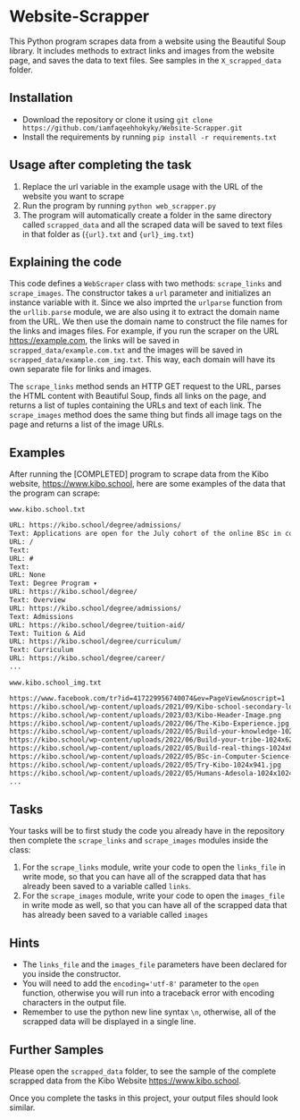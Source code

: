 # Website-Scrapper

This Python program scrapes data from a website using the Beautiful Soup library. It includes methods to extract links and images from the website page, and saves the data to text files. See samples in the `X_scrapped_data` folder.

## Installation

- Download the repository or clone it using `git clone https://github.com/iamfaqeehhokyky/Website-Scrapper.git`
- Install the requirements by running `pip install -r requirements.txt`

## Usage after completing the task

1. Replace the url variable in the example usage with the URL of the website you want to scrape
2. Run the program by running `python web_scrapper.py`
3. The program will automatically create a folder in the same directory called `scrapped_data` and all the scraped data will be saved to text files in that folder as (`{url}.txt` and `{url}_img.txt`)

## Explaining the code

This code defines a `WebScraper` class with two methods: `scrape_links` and `scrape_images`. The constructor takes a `url` parameter and initializes an instance variable with it. Since we also imprted the `urlparse` function from the `urllib.parse` module, we are also using it to extract the domain name from the URL. We then use the domain name to construct the file names for the links and images files. For example, if you run the scraper on the URL https://example.com, the links will be saved in `scrapped_data/example.com.txt` and the images will be saved in `scrapped_data/example.com_img.txt`. This way, each domain will have its own separate file for links and images.

The `scrape_links` method sends an HTTP GET request to the URL, parses the HTML content with Beautiful Soup, finds all links on the page, and returns a list of tuples containing the URLs and text of each link. The `scrape_images` method does the same thing but finds all image tags on the page and returns a list of the image URLs.

## Examples

After running the [COMPLETED] program to scrape data from the Kibo website, https://www.kibo.school, here are some examples of the data that the program can scrape:

`www.kibo.school.txt`

```txt
URL: https://kibo.school/degree/admissions/
Text: Applications are open for the July cohort of the online BSc in computer science. Learn more and apply!
URL: /
Text:
URL: #
Text:
URL: None
Text: Degree Program ▾
URL: https://kibo.school/degree/
Text: Overview
URL: https://kibo.school/degree/admissions/
Text: Admissions
URL: https://kibo.school/degree/tuition-aid/
Text: Tuition & Aid
URL: https://kibo.school/degree/curriculum/
Text: Curriculum
URL: https://kibo.school/degree/career/
...
```

`www.kibo.school_img.txt`

```txt
https://www.facebook.com/tr?id=417229956740074&ev=PageView&noscript=1
https://kibo.school/wp-content/uploads/2021/09/Kibo-school-secondary-logo.svg
https://kibo.school/wp-content/uploads/2023/03/Kibo-Header-Image.png
https://kibo.school/wp-content/uploads/2022/06/The-Kibo-Experience.jpg
https://kibo.school/wp-content/uploads/2022/05/Build-your-knowledge-1024x619.jpg
https://kibo.school/wp-content/uploads/2022/06/Build-your-tribe-1024x625.jpg
https://kibo.school/wp-content/uploads/2022/05/Build-real-things-1024x617.jpg
https://kibo.school/wp-content/uploads/2022/05/BSc-in-Computer-Science-1-1024x688.jpg
https://kibo.school/wp-content/uploads/2022/05/Try-Kibo-1024x941.jpg
https://kibo.school/wp-content/uploads/2022/05/Humans-Adesola-1024x1024.jpg
...
```

## Tasks

Your tasks will be to first study the code you already have in the repository then complete the `scrape_links` and `scrape_images` modules inside the class:

1. For the `scrape_links` module, write your code to open the `links_file` in write mode, so that you can have all of the scrapped data that has already been saved to a variable called `links`.
2. For the `scrape_images` module, write your code to open the `images_file` in write mode as well, so that you can have all of the scrapped data that has already been saved to a variable called `images`

## Hints

- The `links_file` and the `images_file` parameters have been declared for you inside the constructor.
- You will need to add the `encoding='utf-8'` parameter to the `open` function, otherwise you will run into a traceback error with encoding characters in the output file.
- Remember to use the python new line syntax `\n`, otherwise, all of the scrapped data will be displayed in a single line.

## Further Samples

Please open the `scrapped_data` folder, to see the sample of the complete scrapped data from the Kibo Website https://www.kibo.school.

Once you complete the tasks in this project, your output files should look similar.
